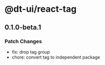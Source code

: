 # @dt-ui/react-tag

## 0.1.0-beta.1

### Patch Changes

- fix: drop tag group
- chore: convert tag to independent package
